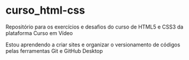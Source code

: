 # curso_html-css
 Repositório para os exercícios e desafios do curso de HTML5 e CSS3 da plataforma Curso em Vídeo

 Estou aprendendo a criar sites e organizar o versionamento de códigos pelas ferramentas Git e GitHub Desktop